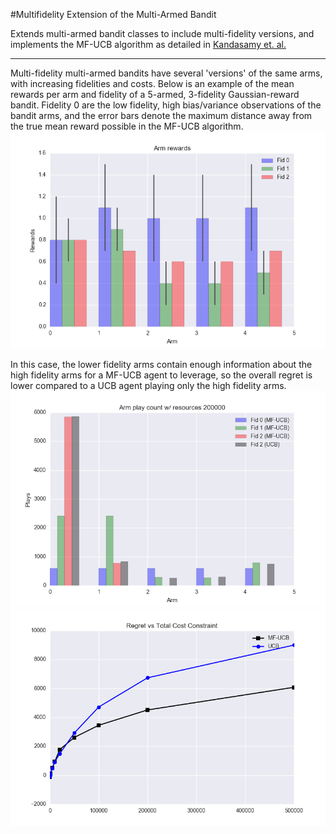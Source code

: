 #Multifidelity Extension of the Multi-Armed Bandit

Extends multi-armed bandit classes to include multi-fidelity versions, and implements the MF-UCB algorithm as detailed in [Kandasamy et. al.]()

---

Multi-fidelity multi-armed bandits have several 'versions' of the same arms, with increasing fidelities and costs.  Below is an example of the mean rewards per arm and fidelity of a 5-armed, 3-fidelity Gaussian-reward bandit.  Fidelity 0 are the low fidelity, high bias/variance observations of the bandit arms, and the error bars denote the maximum distance away from the true mean reward possible in the MF-UCB algorithm.
![alt text](https://github.com/drruumms/bandits/blob/master/mf_bandits/mf_rewards_case3.png "MF-MA Bandit Rewards")

In this case, the lower fidelity arms contain enough information about the high fidelity arms for a MF-UCB agent to leverage, so the overall regret is lower compared to a UCB agent playing only the high fidelity arms.
![alt text](https://github.com/drruumms/bandits/blob/master/mf_bandits/mf_plays_case3.png "MF-UCB vs. UCB Plays")
![alt text](https://github.com/drruumms/bandits/blob/master/mf_bandits/mf_regret_Case3.png "MF-UCB vs. UCB Regret")